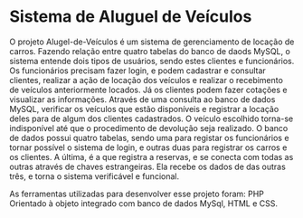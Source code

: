 # Sistema de Aluguel de Veículos

O projeto Alugel-de-Veículos é um sistema de gerenciamento de locação de carros. Fazendo relação entre quatro tabelas do banco de daods MySQL, o sistema entende dois tipos de usuários, sendo estes clientes e funcionários. Os funcionários precisam fazer login, e podem cadastrar e consultar clientes, realizar a ação de locação dos veículos e realizar o recebimento de veículos anteriormente locados. Já os clientes podem fazer cotações e visualizar as informações. Através de uma consulta ao banco de dados MySQL, verificar os veículos que estão disponíveis e registrar a locação deles para de algum dos clientes cadastrados. O veículo escolhido torna-se indisponível até que o procedimento de devolução seja realizado. O banco de dados possui quatro tabelas, sendo uma para registar os funcionários e tornar possível o sistema de login, e outras duas para registrar os carros e os clientes. A última, é a que registra a reservas, e se conecta com todas as outras através de chaves estrangeiras. Ela recebe os dados de das outras três, e torna o sistema verificável e funcional.

As ferramentas utilizadas para desenvolver esse projeto foram: PHP Orientado à objeto integrado com banco de dados MySql, HTML e CSS.
